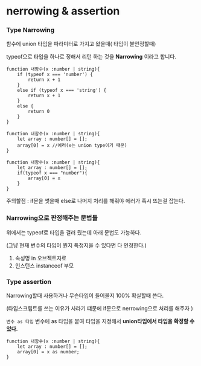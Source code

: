 # nerrowing & assertion

### **Type Narrowing**

함수에 union 타입을 파라미터로 가지고 왔을때( 타입이 불안정할때)

typeof으로 타입을 하나로 정해서 리턴 하는 것을 **Narrowing** 이라고 합니다.

```tsx
function 내함수(x :number | string){
	if (typeof x === 'number') {
		return x + 1
	}
	else if (typeof x === 'string') {
		return x + 1
	}
	else {
		return 0
	}
}
```

```tsx
function 내함수(x :number | string){
	let array : number[] = [];
	array[0] = x //에러(x는 union type이기 때문)
}

function 내함수(x :number | string){
	let array : number[] = [];
	if(typeof x === "number"){
		array[0] = x 
	}
}
```

주의할점 : if문을 썻을때 else로 나머지 처리를 해줘야 에러가 혹시 뜨는걸 잡는다.

### **Narrowing으로 판정해주는 문법들**

위에서는 typeof로 타입을 걸러 줬는데 아래 문법도 가능하다.

(그냥 현재 변수의 타입이 뭔지 특정지을 수 있다면 다 인정한다.)

1. 속성명 in 오브젝트자료
2. 인스턴스 instanceof 부모

### **Type** assertion

Narrowing할때 사용하거나 무슨타입이 들어올지 100% 확실할때 쓴다.

(타입스크립트를 쓰는 이유가 사라기 떄문에 if문으로 nerrowing으로 처리를 해주자 )

`변수 as 타입` 변수에 as 타입을 붙여 타입을 지정해서 **union타입에서 타입을 확정할 수 있다.**

```tsx
function 내함수(x :number | string){
	let array : number[] = [];
	array[0] = x as number;
}
```